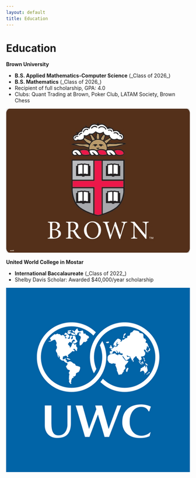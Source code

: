 ```yaml
---
layout: default
title: Education
---
```


# Education

<div class="education-entry">
  <div class="education-text animated-text">
    <p><strong>Brown University</strong></p>
    <ul>
      <li><strong>B.S. Applied Mathematics-Computer Science</strong> (_Class of 2026_)</li>
      <li><strong>B.S. Mathematics</strong> (_Class of 2026_)</li>
      <li>Recipient of full scholarship, GPA: 4.0</li>
      <li>Clubs: Quant Trading at Brown, Poker Club, LATAM Society, Brown Chess</li>
    </ul>
  </div>
  <div class="education-logo">
    <img src="/assets/images/Brown_Logo.jpeg" alt="Brown University Logo">
  </div>
</div>

<div class="education-entry">
  <div class="education-text animated-text">
    <p><strong>United World College in Mostar</strong></p>
    <ul>
      <li><strong>International Baccalaureate</strong> (_Class of 2022_)</li>
      <li>Shelby Davis Scholar: Awarded $40,000/year scholarship</li>
    </ul>
  </div>
  <div class="education-logo">
    <img src="/assets/images/UWC_logo.png" alt="UWC Logo">
  </div>
</div>
